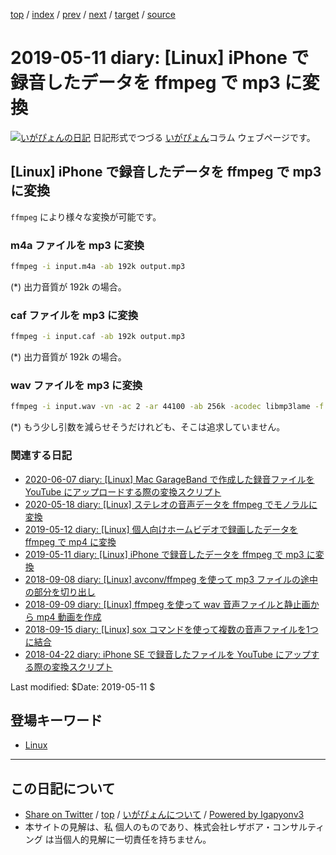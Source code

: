 [top](../index.html) 
 / [index](index.html) 
 / [prev](ig190315.html) 
 / [next](ig190512.html) 
 / [target](http://www.igapyon.jp/igapyon/diary/2019/ig190511.html) 
 / [source](https://github.com/igapyon/diary/blob/master/2019/ig190511.src.md) 

2019-05-11 diary: [Linux] iPhone で録音したデータを ffmpeg で mp3 に変換
=====================================================================================================
[![いがぴょんの日記](http://www.igapyon.jp/igapyon/diary/images/iga200306s.jpg "いがぴょん")](http://www.igapyon.jp/igapyon/diary/memo/memoigapyon.html) 日記形式でつづる [いがぴょん](http://www.igapyon.jp/igapyon/diary/memo/memoigapyon.html)コラム ウェブページです。

## [Linux] iPhone で録音したデータを ffmpeg で mp3 に変換

`ffmpeg` により様々な変換が可能です。

### m4a ファイルを mp3 に変換

```sh
ffmpeg -i input.m4a -ab 192k output.mp3
```

(*) 出力音質が 192k の場合。

### caf ファイルを mp3 に変換

```sh
ffmpeg -i input.caf -ab 192k output.mp3
```

(*) 出力音質が 192k の場合。

### wav ファイルを mp3 に変換

```sh
ffmpeg -i input.wav -vn -ac 2 -ar 44100 -ab 256k -acodec libmp3lame -f mp3 output.mp3
```

(*) もう少し引数を減らせそうだけれども、そこは追求していません。

### 関連する日記

- [2020-06-07 diary: [Linux] Mac GarageBand で作成した録音ファイルを YouTube にアップロードする際の変換スクリプト](http://www.igapyon.jp/igapyon/diary/2020/ig200607.html)
- [2020-05-18 diary: [Linux] ステレオの音声データを ffmpeg でモノラルに変換](http://www.igapyon.jp/igapyon/diary/2020/ig200518.html)
- [2019-05-12 diary: [Linux] 個人向けホームビデオで録画したデータを ffmpeg で mp4 に変換](http://www.igapyon.jp/igapyon/diary/2019/ig190512.html)
- [2019-05-11 diary: [Linux] iPhone で録音したデータを ffmpeg で mp3 に変換](http://www.igapyon.jp/igapyon/diary/2019/ig190511.html)
- [2018-09-08 diary: [Linux] avconv/ffmpeg を使って mp3 ファイルの途中の部分を切り出し](http://www.igapyon.jp/igapyon/diary/2018/ig180908.html)
- [2018-09-09 diary: [Linux] ffmpeg を使って wav 音声ファイルと静止画から mp4 動画を作成](http://www.igapyon.jp/igapyon/diary/2018/ig180909.html)
- [2018-09-15 diary: [Linux] sox コマンドを使って複数の音声ファイルを1つに結合](http://www.igapyon.jp/igapyon/diary/2018/ig180915.html)
- [2018-04-22 diary: iPhone SE で録音したファイルを YouTube にアップする際の変換スクリプト](http://www.igapyon.jp/igapyon/diary/2018/ig180422.html)

Last modified: $Date: 2019-05-11 $

## 登場キーワード

* [Linux](../keyword/linux.html)

----------------------------------------------------------------------------------------------------

## この日記について

* [Share on Twitter](https://twitter.com/intent/tweet?hashtags=igapyon%2Cdiary%2C%E3%81%84%E3%81%8C%E3%81%B4%E3%82%87%E3%82%93%2CLinux&text=%5BLinux%5D+iPhone+%E3%81%A7%E9%8C%B2%E9%9F%B3%E3%81%97%E3%81%9F%E3%83%87%E3%83%BC%E3%82%BF%E3%82%92+ffmpeg+%E3%81%A7+mp3+%E3%81%AB%E5%A4%89%E6%8F%9B&url=http%3A%2F%2Fwww.igapyon.jp%2Figapyon%2Fdiary%2F2019%2Fig190511.html) / [top](../index.html) / [いがぴょんについて](http://www.igapyon.jp/igapyon/diary/memo/memoigapyon.html) / [Powered by Igapyonv3](https://github.com/igapyon/igapyonv3)
* 本サイトの見解は、私 個人のものであり、株式会社レザボア・コンサルティング は当個人的見解に一切責任を持ちません。 
